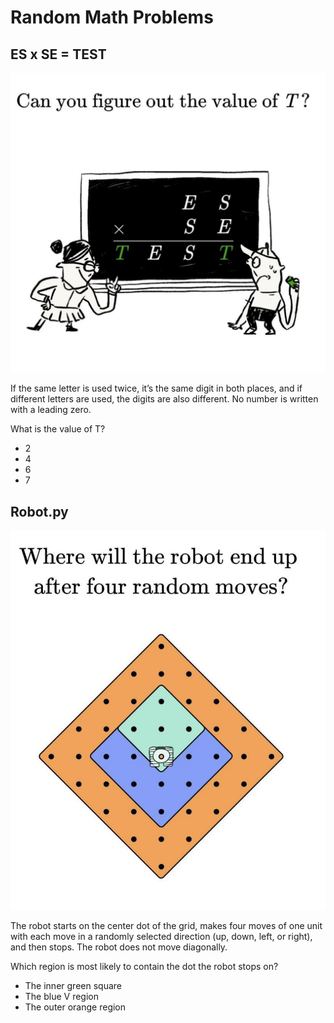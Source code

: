 # Random Math Problems

## ES x SE = TEST

![Problem](https://github.com/sundeepnarang/RandomMathProblems/blob/master/esxse%3Dtest.png)

If the same letter is used twice,
it’s the same digit in both places,
and if different letters are used,
the digits are also different.⁠
No number is written with a leading zero. ⁠
⁠

What is the value of T?⁠
⁠

- 2⁠
- 4⁠
- 6⁠
- 7


## Robot.py

![Problem](https://github.com/sundeepnarang/RandomMathProblems/blob/master/robot.png)

The robot starts on the center dot of the grid,
makes four moves of one unit with each move in a
randomly selected direction (up, down, left, or right),
and then stops. The robot does not move diagonally. ⁠
⁠

Which region is most likely to contain the dot the robot stops on?⁠
⁠

- The inner green square⁠
- The blue V region⁠
- The outer orange region⁠